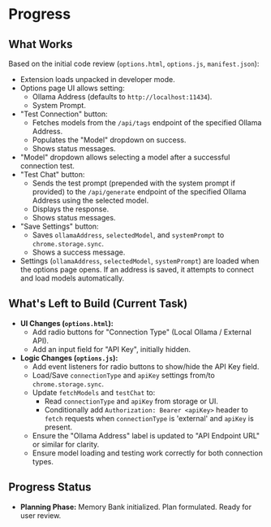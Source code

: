 # Progress

## What Works

Based on the initial code review (`options.html`, `options.js`, `manifest.json`):

-   Extension loads unpacked in developer mode.
-   Options page UI allows setting:
    -   Ollama Address (defaults to `http://localhost:11434`).
    -   System Prompt.
-   "Test Connection" button:
    -   Fetches models from the `/api/tags` endpoint of the specified Ollama Address.
    -   Populates the "Model" dropdown on success.
    -   Shows status messages.
-   "Model" dropdown allows selecting a model after a successful connection test.
-   "Test Chat" button:
    -   Sends the test prompt (prepended with the system prompt if provided) to the `/api/generate` endpoint of the specified Ollama Address using the selected model.
    -   Displays the response.
    -   Shows status messages.
-   "Save Settings" button:
    -   Saves `ollamaAddress`, `selectedModel`, and `systemPrompt` to `chrome.storage.sync`.
    -   Shows a success message.
-   Settings (`ollamaAddress`, `selectedModel`, `systemPrompt`) are loaded when the options page opens. If an address is saved, it attempts to connect and load models automatically.

## What's Left to Build (Current Task)

-   **UI Changes (`options.html`):**
    -   Add radio buttons for "Connection Type" (Local Ollama / External API).
    -   Add an input field for "API Key", initially hidden.
-   **Logic Changes (`options.js`):**
    -   Add event listeners for radio buttons to show/hide the API Key field.
    -   Load/Save `connectionType` and `apiKey` settings from/to `chrome.storage.sync`.
    -   Update `fetchModels` and `testChat` to:
        -   Read `connectionType` and `apiKey` from storage or UI.
        -   Conditionally add `Authorization: Bearer <apiKey>` header to `fetch` requests when `connectionType` is 'external' and `apiKey` is present.
    -   Ensure the "Ollama Address" label is updated to "API Endpoint URL" or similar for clarity.
    -   Ensure model loading and testing work correctly for both connection types.

## Progress Status

-   **Planning Phase:** Memory Bank initialized. Plan formulated. Ready for user review.
